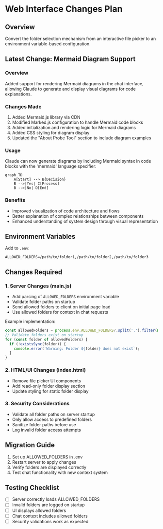 # Web Interface Changes Plan

## Overview
Convert the folder selection mechanism from an interactive file picker to an environment variable-based configuration.

## Latest Change: Mermaid Diagram Support

### Overview
Added support for rendering Mermaid diagrams in the chat interface, allowing Claude to generate and display visual diagrams for code explanations.

### Changes Made
1. Added Mermaid.js library via CDN
2. Modified Marked.js configuration to handle Mermaid code blocks
3. Added initialization and rendering logic for Mermaid diagrams
4. Added CSS styling for diagram display
5. Updated the "About Probe Tool" section to include diagram examples

### Usage
Claude can now generate diagrams by including Mermaid syntax in code blocks with the 'mermaid' language specifier:

```mermaid
graph TD
    A[Start] --> B{Decision}
    B -->|Yes| C[Process]
    B -->|No| D[End]
```

### Benefits
- Improved visualization of code architecture and flows
- Better explanation of complex relationships between components
- Enhanced understanding of system design through visual representation

## Environment Variables
Add to `.env`:
```
ALLOWED_FOLDERS=/path/to/folder1,/path/to/folder2,/path/to/folder3
```

## Changes Required

### 1. Server Changes (main.js)
- Add parsing of `ALLOWED_FOLDERS` environment variable
- Validate folder paths on startup
- Send allowed folders to client on initial page load
- Use allowed folders for context in chat requests

Example implementation:
```javascript
const allowedFolders = process.env.ALLOWED_FOLDERS?.split(',').filter(Boolean) || [];
// Validate folders exist on startup
for (const folder of allowedFolders) {
  if (!existsSync(folder)) {
    console.error(`Warning: Folder ${folder} does not exist`);
  }
}
```

### 2. HTML/UI Changes (index.html)
- Remove file picker UI components
- Add read-only folder display section
- Update styling for static folder display

### 3. Security Considerations
- Validate all folder paths on server startup
- Only allow access to predefined folders
- Sanitize folder paths before use
- Log invalid folder access attempts

## Migration Guide
1. Set up ALLOWED_FOLDERS in .env
2. Restart server to apply changes
3. Verify folders are displayed correctly
4. Test chat functionality with new context system

## Testing Checklist
- [ ] Server correctly loads ALLOWED_FOLDERS
- [ ] Invalid folders are logged on startup
- [ ] UI displays allowed folders
- [ ] Chat context includes allowed folders
- [ ] Security validations work as expected